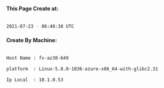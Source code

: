 
   
#### This Page Create at:

```bash

2021-07-23 - 06:48:38 UTC

```

#### Create By Machine:

```bash

Host Name : fv-az38-649

platform  : Linux-5.8.0-1036-azure-x86_64-with-glibc2.31

Ip Local  : 10.1.0.53

```

